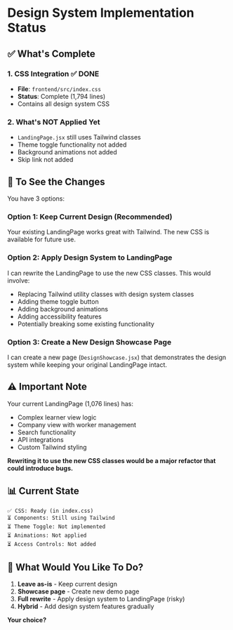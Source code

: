 # Design System Implementation Status

## ✅ **What's Complete**

### 1. CSS Integration ✅ DONE
- **File**: `frontend/src/index.css` 
- **Status**: Complete (1,794 lines)
- Contains all design system CSS

### 2. What's NOT Applied Yet
- `LandingPage.jsx` still uses Tailwind classes
- Theme toggle functionality not added
- Background animations not added
- Skip link not added

## 🎯 **To See the Changes**

You have 3 options:

### Option 1: Keep Current Design (Recommended)
Your existing LandingPage works great with Tailwind. The new CSS is available for future use.

### Option 2: Apply Design System to LandingPage
I can rewrite the LandingPage to use the new CSS classes. This would involve:
- Replacing Tailwind utility classes with design system classes
- Adding theme toggle button
- Adding background animations
- Adding accessibility features
- Potentially breaking some existing functionality

### Option 3: Create a New Design Showcase Page
I can create a new page (`DesignShowcase.jsx`) that demonstrates the design system while keeping your original LandingPage intact.

## ⚠️ **Important Note**

Your current LandingPage (1,076 lines) has:
- Complex learner view logic
- Company view with worker management
- Search functionality
- API integrations
- Custom Tailwind styling

**Rewriting it to use the new CSS classes would be a major refactor that could introduce bugs.**

## 📊 **Current State**

```
✅ CSS: Ready (in index.css)
⏳ Components: Still using Tailwind
⏳ Theme Toggle: Not implemented
⏳ Animations: Not applied
⏳ Access Controls: Not added
```

## 🤔 **What Would You Like To Do?**

1. **Leave as-is** - Keep current design
2. **Showcase page** - Create new demo page
3. **Full rewrite** - Apply design system to LandingPage (risky)
4. **Hybrid** - Add design system features gradually

**Your choice?**
